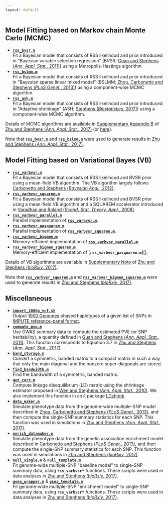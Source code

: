 ```yaml
---
layout: default
---
```


[Zhu and Stephens (*Ann. Appl. Stat.*, 2017)]: https://projecteuclid.org/euclid.aoas/1507168840
[Zhu and Stephens (*bioRxiv*, 2017)]: https://doi.org/10.1101/160770 
[**`rss_bvsr.m`**]: https://github.com/stephenslab/rss/blob/master/src/rss_bvsr.m
[Guan and Stephens (*Ann. Appl. Stat.*, 2011)]: https://projecteuclid.org/euclid.aoas/1318514285
[**`rss_bslmm.m`**]: https://github.com/stephenslab/rss/blob/master/src/rss_bslmm.m
[Zhou, Carbonetto and Stephens (*PLoS Genet.*, 2013)]: https://doi.org/10.1371/journal.pgen.1003264
[Stephens (*Biostatistics*, 2017)]: https://doi.org/10.1093/biostatistics/kxw041
[**`rss_varbvsr.m`**]: https://github.com/stephenslab/rss/blob/master/src_vb/rss_varbvsr.m
[**`rss_varbvsr_squarem.m`**]: https://github.com/stephenslab/rss/blob/master/src_vb/rss_varbvsr_squarem.m
[**`rss_varbvsr_bigmem_squarem.m`**]: https://github.com/stephenslab/rss/blob/master/src_vb/rss_varbvsr_bigmem_squarem.m

## Model Fitting based on Markov chain Monte Carlo (MCMC)

- [**`rss_bvsr.m`**][] <br>
Fit a Bayesian model that consists of RSS likelihood
and prior introduced in "Bayesian variable selection regression"
(BVSR; [Guan and Stephens (*Ann. Appl. Stat.*, 2011)][])
using a Metropolis-Hastings algorithm.
- [**`rss_bslmm.m`**][] <br>
Fit a Bayesian model that consists of RSS likelihood
and prior introduced in "Bayesian sparse linear mixed model"
(BSLMM; [Zhou, Carbonetto and Stephens (*PLoS Genet.*, 2013)][])
using a component-wise MCMC algorithm.
- [**`rss_ash.m`**](https://github.com/stephenslab/rss/blob/master/src/rss_ash.m) <br>
Fit a Bayesian model that consists of RSS likelihood
and prior introduced in "Adaptive shrinkage" (ASH; [Stephens (*Biostatistics*, 2017)][])
using a component-wise MCMC algorithm.

Details of MCMC algorithms are available in
[Supplementary Appendix B](http://stephenslab.uchicago.edu/assets/papers/Zhu2017-supplement.pdf)
of [Zhu and Stephens (*Ann. Appl. Stat.*, 2017)][]
(or [here](http://www.stat.uchicago.edu/~xiangzhu/rss_mcmc.pdf)).

Note that [**`rss_bvsr.m`**][] and [**`rss_bslmm.m`**][] were used to
generate results in [Zhu and Stephens (*Ann. Appl. Stat.*, 2017)][].   

## Model Fitting based on Variational Bayes (VB)

- [**`rss_varbvsr.m`**][] <br>
Fit a Bayesian model that consists of RSS likelihood and BVSR prior
using a mean-field VB algorithm. The VB algorithm largely follows
[Carbonetto and Stephens (*Bayesian Anal.*, 2012)](https://projecteuclid.org/euclid.ba/1339616726).
- [**`rss_varbvsr_squarem.m`**][] <br>
Fit a Bayesian model that consists of RSS likelihood and BVSR prior
using a mean-field VB algorithm and a SQUAREM accelerator introduced in
[Varadhan and Roland (*Scand. Stat. Theory. Appl.*, 2008)](https://doi.org/10.1111/j.1467-9469.2007.00585.x).
- [**`rss_varbvsr_parallel.m`**](https://github.com/stephenslab/rss/blob/master/src_vb/rss_varbvsr_parallel.m) <br>
Parallel implementation of [**`rss_varbvsr.m`**][].
- [**`rss_varbvsr_pasquarem.m`**](https://github.com/stephenslab/rss/blob/master/src_vb/rss_varbvsr_pasquarem.m) <br>
Parallel implementation of [**`rss_varbvsr_squarem.m`**][].
- [**`rss_varbvsr_bigmem.m`**](https://github.com/stephenslab/rss/blob/master/src_vb/rss_varbvsr_bigmem.m) <br>
Memory-efficient implementation of
[**`rss_varbvsr_parallel.m`**](https://github.com/stephenslab/rss/blob/master/src_vb/rss_varbvsr_parallel.m).
- [**`rss_varbvsr_bigmem_squarem.m`**][] <br>
Memory-efficient implementation of [**`rss_varbvsr_pasquarem.m`**][].

Details of VB algorithms are available in
[Supplementary Note](https://www.biorxiv.org/content/biorxiv/suppl/2017/07/08/160770.DC1/160770-2.pdf)
of [Zhu and Stephens (*bioRxiv*, 2017)][].

Note that [**`rss_varbvsr_squarem.m`**][] and [**`rss_varbvsr_bigmem_squarem.m`**][]
were used to generate results in [Zhu and Stephens (*bioRxiv*, 2017)][]. 

## Miscellaneous

- [**`import_1000g_vcf.sh`**](https://github.com/stephenslab/rss/blob/master/misc/import_1000g_vcf.sh) <br>
Output [1000 Genomes](http://www.internationalgenome.org/data)
phased haplotypes of a given list of SNPs in
[IMPUTE reference-panel format](https://mathgen.stats.ox.ac.uk/impute/impute_v2.html#input_options). 
- [**`compute_pve.m`**](https://github.com/stephenslab/rss/blob/master/src/compute_pve.m) <br>
Use GWAS summary data to compute the estimated PVE (or SNP heritability),
a quantity defined in [Guan and Stephens (*Ann. Appl. Stat.*, 2011)][].
This function corresponds to Equation 3.7 in [Zhu and Stephens (*Ann. Appl. Stat.*, 2017)][]. 
- [**`band_storage.m`**](https://github.com/stephenslab/rss/blob/master/misc/band_storage.m) <br>
Convert a symmetric, banded matrix to a compact matrix in such a way
that only the main diagonal and the nonzero super-diagonals are stored.
- [**`find_bandwidth.m`**](https://github.com/stephenslab/rss/blob/master/misc/find_bandwidth.m) <br>
Find the bandwidth of a symmetric, banded matrix.
- [**`get_corr.m`**](https://github.com/stephenslab/rss/blob/master/misc/get_corr.m) <br>
Compute linkage disequilibrium (LD) matrix using the shrinkage estimator proposed in
[Wen and Stephens (*Ann. Appl. Stat.*, 2010)](https://www.ncbi.nlm.nih.gov/pubmed/21479081).
We also implement this function in an `R` package
[LDshrink](https://github.com/stephenslab/LDshrink).
- [**`data_maker.m`**](https://github.com/stephenslab/rss/blob/master/misc/data_maker.m) <br>
Simulate phenotype data from the genome-wide multiple-SNP model described in
[Zhou, Carbonetto and Stephens (*PLoS Genet.*, 2013)][],
and then compute the single-SNP summary statistics for each SNP.
This function was used in simulations in [Zhu and Stephens (*Ann. Appl. Stat.*, 2017)][].  
- [**`enrich_datamaker.m`**](https://github.com/stephenslab/rss/blob/master/misc/enrich_datamaker.m) <br>
Simulate phenotype data from the genetic association enrichment model described in
[Carbonetto and Stephens (*PLoS Genet.*, 2013)](https://doi.org/10.1371/journal.pgen.1003770),
and then compute the single-SNP summary statistics for each SNP.
This function was used in simulations in [Zhu and Stephens (*bioRxiv*, 2017)][].
- [**`null_single.m`**](https://github.com/stephenslab/rss/blob/master/src_vb/null_single.m) &
[**`null_template.m`**](https://github.com/stephenslab/rss/blob/master/src_vb/null_template.m) <br>
Fit genome-wide multiple-SNP "baseline model" to single-SNP summary data, using **`rss_varbvsr*`** functions.
These scripts were used in data analyses in [Zhu and Stephens (*bioRxiv*, 2017)][].
- [**`gsea_wrapper.m`**](https://github.com/stephenslab/rss/blob/master/src_vb/gsea_wrapper.m) &
[**`gsea_template.m`**](https://github.com/stephenslab/rss/blob/master/src_vb/gsea_template.m) <br>
Fit genome-wide multiple-SNP "enrichment model" to single-SNP summary data, using **`rss_varbvsr*`** functions.
These scripts were used in data analyses in [Zhu and Stephens (*bioRxiv*, 2017)][].
